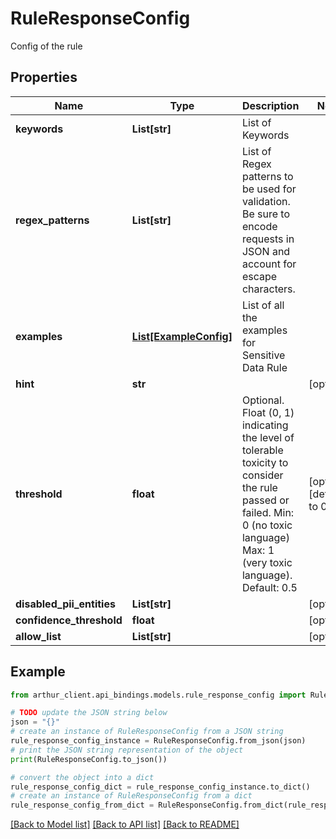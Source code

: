 # RuleResponseConfig

Config of the rule

## Properties

Name | Type | Description | Notes
------------ | ------------- | ------------- | -------------
**keywords** | **List[str]** | List of Keywords | 
**regex_patterns** | **List[str]** | List of Regex patterns to be used for validation. Be sure to encode requests in JSON and account for escape characters. | 
**examples** | [**List[ExampleConfig]**](ExampleConfig.md) | List of all the examples for Sensitive Data Rule | 
**hint** | **str** |  | [optional] 
**threshold** | **float** | Optional. Float (0, 1) indicating the level of tolerable toxicity to consider the rule passed or failed. Min: 0 (no toxic language) Max: 1 (very toxic language). Default: 0.5 | [optional] [default to 0.5]
**disabled_pii_entities** | **List[str]** |  | [optional] 
**confidence_threshold** | **float** |  | [optional] 
**allow_list** | **List[str]** |  | [optional] 

## Example

```python
from arthur_client.api_bindings.models.rule_response_config import RuleResponseConfig

# TODO update the JSON string below
json = "{}"
# create an instance of RuleResponseConfig from a JSON string
rule_response_config_instance = RuleResponseConfig.from_json(json)
# print the JSON string representation of the object
print(RuleResponseConfig.to_json())

# convert the object into a dict
rule_response_config_dict = rule_response_config_instance.to_dict()
# create an instance of RuleResponseConfig from a dict
rule_response_config_from_dict = RuleResponseConfig.from_dict(rule_response_config_dict)
```
[[Back to Model list]](../README.md#documentation-for-models) [[Back to API list]](../README.md#documentation-for-api-endpoints) [[Back to README]](../README.md)


